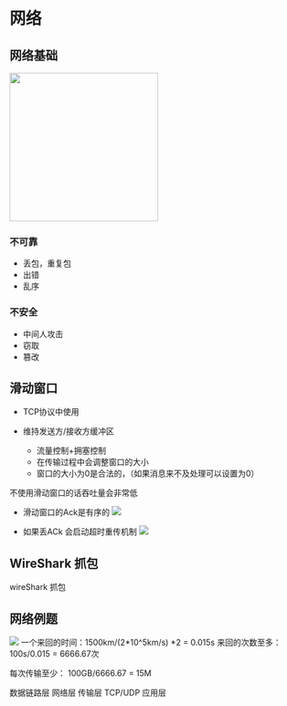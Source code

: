 # 网络
## 网络基础
<img src="img/2019-10-05-00-40-52.png" height = "260"/>

### 不可靠
- 丢包，重复包
- 出错
- 乱序
### 不安全
- 中间人攻击
- 窃取
- 篡改

## 滑动窗口
- TCP协议中使用
- 维持发送方/接收方缓冲区


  - 流量控制+拥塞控制
  - 在传输过程中会调整窗口的大小
  - 窗口的大小为0是合法的，（如果消息来不及处理可以设置为0）

不使用滑动窗口的话吞吐量会非常低

- 滑动窗口的Ack是有序的
![](img/2019-10-05-01-08-42.png)

- 如果丢ACk 会启动超时重传机制
  ![](img/2019-10-05-01-13-03.png)

## WireShark 抓包

wireShark 抓包

## 网络例题
![](img/2019-10-05-01-27-44.png)
一个来回的时间：1500km/(2*10^5km/s) *2 = 0.015s
来回的次数至多：100s/0.015 = 6666.67次

每次传输至少： 100GB/6666.67 = 15M

数据链路层
网络层
传输层 TCP/UDP
应用层